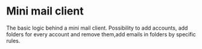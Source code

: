 # Mini mail client
The basic logic behind a mini mail client. Possibility to add accounts, add folders for every account and remove them,add emails in folders by specific rules.
